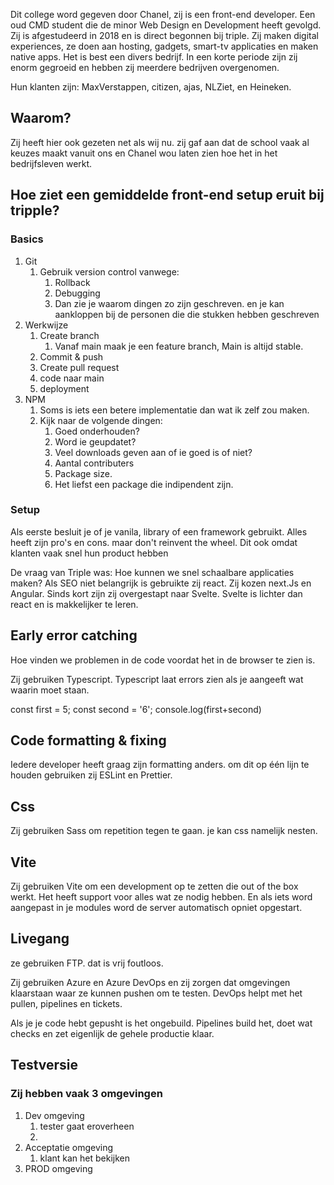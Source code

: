Dit college word gegeven door Chanel, zij is een front-end developer. Een oud CMD student die de minor Web Design en Development heeft gevolgd.
Zij is afgestudeerd in 2018 en is direct begonnen bij triple. Zij maken digital experiences, ze doen aan hosting, gadgets, smart-tv applicaties en maken native apps. Het is best een divers bedrijf. In een korte periode zijn zij enorm gegroeid en hebben zij meerdere bedrijven overgenomen.

Hun klanten zijn: MaxVerstappen, citizen, ajas, NLZiet, en Heineken.

## Waarom?
Zij heeft hier ook gezeten net als wij nu. zij gaf aan dat de school vaak al keuzes maakt vanuit ons en Chanel wou laten zien hoe het in het bedrijfsleven werkt.

## Hoe ziet een gemiddelde front-end setup eruit bij tripple?

### Basics
1. Git
	1. Gebruik version control vanwege:
		1. Rollback
		2. Debugging
		3. Dan zie je waarom dingen zo zijn geschreven. en je kan aankloppen bij de personen die die stukken hebben geschreven
2. Werkwijze
	1. Create branch
		1. Vanaf main maak je een feature branch, Main is altijd stable.
	2. Commit & push
	3. Create pull request
	4. code naar main
	5. deployment
3. NPM
	1. Soms is iets een betere implementatie dan wat ik zelf zou maken.
	2. Kijk naar de volgende dingen:
		1. Goed onderhouden?
		2. Word ie geupdatet?
		3. Veel downloads geven aan of ie goed is of niet?
		4. Aantal contributers
		5. Package size.
		6. Het liefst een package die indipendent zijn.

### Setup
Als eerste besluit je of je vanila, library of een framework gebruikt.
Alles heeft zijn pro's en cons. maar don't reinvent the wheel. Dit ook omdat klanten vaak snel hun product hebben

De vraag van Triple was: Hoe kunnen we snel schaalbare applicaties maken?
Als SEO niet belangrijk is gebruikte zij react. 
Zij kozen next.Js en Angular.
Sinds kort zijn zij overgestapt naar Svelte.
Svelte is lichter dan react en is makkelijker te leren.

## Early error catching
Hoe vinden we problemen in de code voordat het in de browser te zien is.

Zij gebruiken Typescript. Typescript laat errors zien als je aangeeft wat waarin moet staan.

const first = 5;
const second = '6';
console.log(first+second)

## Code formatting & fixing
Iedere developer heeft graag zijn formatting anders. om dit op één lijn te houden gebruiken zij ESLint en Prettier.

## Css
Zij gebruiken Sass om repetition tegen te gaan. je kan css namelijk nesten.

## Vite
Zij gebruiken Vite om een development op te zetten die out of the box werkt. Het heeft support voor alles wat ze nodig hebben. En als iets word aangepast in je modules word de server automatisch opniet opgestart. 


## Livegang
ze gebruiken FTP. dat is vrij foutloos.

Zij gebruiken Azure en Azure DevOps en zij zorgen dat omgevingen klaarstaan waar ze kunnen pushen om te testen. 
DevOps helpt met het pullen, pipelines en tickets.

Als je je code hebt gepusht is het ongebuild. Pipelines build het, doet wat checks en zet eigenlijk de gehele productie klaar.

## Testversie
### Zij hebben vaak 3 omgevingen
1. Dev omgeving
	1. tester gaat eroverheen
	2. 
2. Acceptatie omgeving
	1. klant kan het bekijken
3. PROD omgeving

